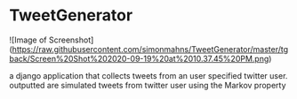 # TweetGenerator

![Image of Screenshot]
(https://raw.githubusercontent.com/simonmahns/TweetGenerator/master/tgback/Screen%20Shot%202020-09-19%20at%2010.37.45%20PM.png)

a django application that collects tweets from an user specified twitter user. outputted are simulated tweets from twitter user using the Markov property
